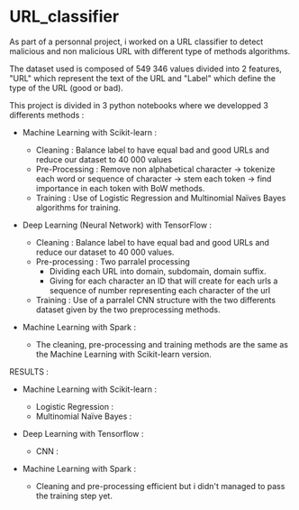 # URL_classifier

As part of a personnal project, i worked on a URL classifier to detect malicious and non malicious URL with different type of methods algorithms.

The dataset used is composed of 549 346 values divided into 2 features, "URL" which represent the text of the URL and "Label" which define the type of the URL (good or bad).

This project is divided in 3 python notebooks where we developped 3 differents methods :

- Machine Learning with Scikit-learn :
  - Cleaning : Balance label to have equal bad and good URLs and reduce our dataset to 40 000 values
  - Pre-Processing : Remove non alphabetical character -> tokenize each word or sequence of character -> stem each token -> find importance in each token with BoW methods.
  - Training : Use of Logistic Regression and Multinomial Naïves Bayes algorithms for training.

- Deep Learning (Neural Network) with TensorFlow :
  - Cleaning : Balance label to have equal bad and good URLs and reduce our dataset to 40 000 values.
  - Pre-processing : Two parralel processing 
    - Dividing each URL into domain, subdomain, domain suffix.
    - Giving for each character an ID that will create for each urls a sequence of number representing each character of the url
  - Training : Use of a parralel CNN structure with the two differents dataset given by the two preprocessing methods.

- Machine Learning with Spark :
  - The cleaning, pre-processing and training methods are the same as the Machine Learning with Scikit-learn version.


RESULTS :

- Machine Learning with Scikit-learn : 
  - Logistic Regression :
  - Multinomial Naïve Bayes :
  
- Deep Learning with Tensorflow :
  - CNN : 
  
- Machine Learning with Spark :
  - Cleaning and pre-processing efficient but i didn't managed to pass the training step yet.
  



